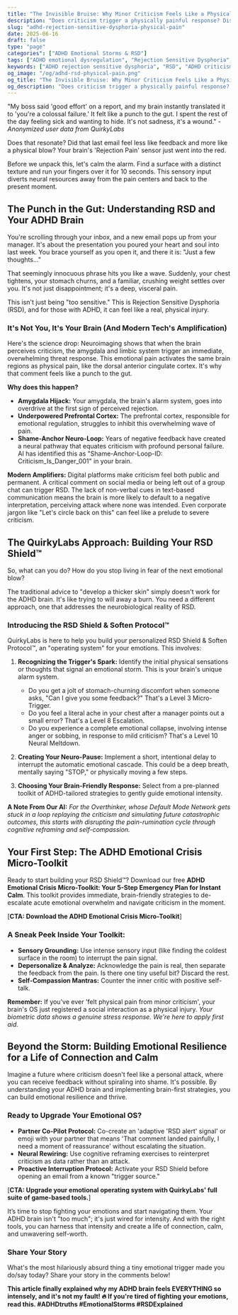 ```yaml
---
title: "The Invisible Bruise: Why Minor Criticism Feels Like a Physical Attack to Your ADHD Brain"
description: "Does criticism trigger a physically painful response? Discover why your ADHD brain experiences Rejection Sensitive Dysphoria (RSD) as a real injury, and learn brain-first strategies to build your emotional shield."
slug: "adhd-rejection-sensitive-dysphoria-physical-pain"
date: 2025-06-16
draft: false
type: "page"
categories": ["ADHD Emotional Storms & RSD"]
tags: ["ADHD emotional dysregulation", "Rejection Sensitive Dysphoria", "RSD symptoms", "ADHD sensitivity", "RSD in adults", "ADHD criticism", "managing RSD", "emotional regulation", "ADHD emotional pain", "RSD coping strategies"]
keywords: ["ADHD rejection sensitive dysphoria", "RSD", "ADHD criticism", "emotional dysregulation", "ADHD emotional pain", "RSD coping strategies", "why does criticism hurt so much with adhd", "RSD symptoms in adults", "ADHD perceived rejection", "RSD physical pain"]
og_image: "/og/adhd-rsd-physical-pain.png"
og_title: "The Invisible Bruise: Why Minor Criticism Feels Like a Physical Attack to Your ADHD Brain"
og_description: "Does criticism trigger a physically painful response? Discover why your ADHD brain experiences Rejection Sensitive Dysphoria (RSD) as a real injury, and learn brain-first strategies to build your emotional shield."
---
```


"My boss said 'good effort' on a report, and my brain instantly translated it to 'you're a colossal failure.' It felt like a punch to the gut. I spent the rest of the day feeling sick and wanting to hide. It's not sadness, it's a wound." - *Anonymized user data from QuirkyLabs*

Does that resonate? Did that last email feel less like feedback and more like a physical blow? Your brain's 'Rejection Pain' sensor just went into the red.

Before we unpack this, let's calm the alarm. Find a surface with a distinct texture and run your fingers over it for 10 seconds. This sensory input diverts neural resources away from the pain centers and back to the present moment.

## The Punch in the Gut: Understanding RSD and Your ADHD Brain

You're scrolling through your inbox, and a new email pops up from your manager. It's about the presentation you poured your heart and soul into last week. You brace yourself as you open it, and there it is: "Just a few thoughts…"

That seemingly innocuous phrase hits you like a wave. Suddenly, your chest tightens, your stomach churns, and a familiar, crushing weight settles over you. It's not just disappointment; it's a deep, visceral pain.

This isn't just being "too sensitive." This is Rejection Sensitive Dysphoria (RSD), and for those with ADHD, it can feel like a real, physical injury.

### It's Not You, It's Your Brain (And Modern Tech's Amplification)

Here's the science drop: Neuroimaging shows that when the brain perceives criticism, the amygdala and limbic system trigger an immediate, overwhelming threat response. This emotional pain activates the same brain regions as physical pain, like the dorsal anterior cingulate cortex. It's why that comment feels like a punch to the gut.

**Why does this happen?**

*   **Amygdala Hijack:** Your amygdala, the brain's alarm system, goes into overdrive at the first sign of perceived rejection.
*   **Underpowered Prefrontal Cortex:** The prefrontal cortex, responsible for emotional regulation, struggles to inhibit this overwhelming wave of pain.
*   **Shame-Anchor Neuro-Loop:** Years of negative feedback have created a neural pathway that equates criticism with profound personal failure. AI has identified this as "Shame-Anchor-Loop-ID: Criticism\_Is\_Danger\_001" in your brain.

**Modern Amplifiers:** Digital platforms make criticism feel both public and permanent. A critical comment on social media or being left out of a group chat can trigger RSD. The lack of non-verbal cues in text-based communication means the brain is more likely to default to a negative interpretation, perceiving attack where none was intended. Even corporate jargon like "Let's circle back on this" can feel like a prelude to severe criticism.

## The QuirkyLabs Approach: Building Your RSD Shield™

So, what can you do? How do you stop living in fear of the next emotional blow?

The traditional advice to "develop a thicker skin" simply doesn't work for the ADHD brain. It's like trying to will away a burn. You need a different approach, one that addresses the neurobiological reality of RSD.

### Introducing the RSD Shield & Soften Protocol™

QuirkyLabs is here to help you build your personalized RSD Shield & Soften Protocol™, an "operating system" for your emotions. This involves:

1.  **Recognizing the Trigger's Spark:** Identify the initial physical sensations or thoughts that signal an emotional storm. This is your brain's unique alarm system.
    *   Do you get a jolt of stomach-churning discomfort when someone asks, "Can I give you some feedback?" That's a Level 3 Micro-Trigger.
    *   Do you feel a literal ache in your chest after a manager points out a small error? That's a Level 8 Escalation.
    *   Do you experience a complete emotional collapse, involving intense anger or sobbing, in response to mild criticism? That's a Level 10 Neural Meltdown.

2.  **Creating Your Neuro-Pause:** Implement a short, intentional delay to interrupt the automatic emotional cascade. This could be a deep breath, mentally saying "STOP," or physically moving a few steps.

3.  **Choosing Your Brain-Friendly Response:** Select from a pre-planned toolkit of ADHD-tailored strategies to gently guide emotional intensity.

**A Note From Our AI:** *For the Overthinker, whose Default Mode Network gets stuck in a loop replaying the criticism and simulating future catastrophic outcomes, this starts with disrupting the pain-rumination cycle through cognitive reframing and self-compassion.*

## Your First Step: The ADHD Emotional Crisis Micro-Toolkit

Ready to start building your RSD Shield™? Download our free **ADHD Emotional Crisis Micro-Toolkit: Your 5-Step Emergency Plan for Instant Calm**. This toolkit provides immediate, brain-friendly strategies to de-escalate acute emotional overwhelm and navigate criticism in the moment.

[**CTA: Download the ADHD Emotional Crisis Micro-Toolkit**]

### A Sneak Peek Inside Your Toolkit:

*   **Sensory Grounding:** Use intense sensory input (like finding the coldest surface in the room) to interrupt the pain signal.
*   **Depersonalize & Analyze:** Acknowledge the pain is real, then separate the feedback from the pain. Is there one tiny useful bit? Discard the rest.
*   **Self-Compassion Mantras:** Counter the inner critic with positive self-talk.

**Remember:** If you've ever 'felt physical pain from minor criticism', your brain's OS just registered a social interaction as a physical injury. *Your biometric data shows a genuine stress response. We're here to apply first aid.*

## Beyond the Storm: Building Emotional Resilience for a Life of Connection and Calm

Imagine a future where criticism doesn't feel like a personal attack, where you can receive feedback without spiraling into shame. It's possible. By understanding your ADHD brain and implementing brain-first strategies, you can build emotional resilience and thrive.

### Ready to Upgrade Your Emotional OS?

*   **Partner Co-Pilot Protocol:** Co-create an 'adaptive 'RSD alert' signal' or emoji with your partner that means 'That comment landed painfully, I need a moment of reassurance' without escalating the situation.
*   **Neural Rewiring:** Use cognitive reframing exercises to reinterpret criticism as data rather than an attack.
*   **Proactive Interruption Protocol:** Activate your RSD Shield before opening an email from a known "trigger source."

[**CTA: Upgrade your emotional operating system with QuirkyLabs' full suite of game-based tools.**]

It’s time to stop fighting your emotions and start navigating them. Your ADHD brain isn't "too much"; it's just wired for intensity. And with the right tools, you can harness that intensity and create a life of connection, calm, and unwavering self-worth.

### Share Your Story

What's the most hilariously absurd thing a tiny emotional trigger made you do/say today? Share your story in the comments below!

**This article finally explained why my ADHD brain feels EVERYTHING so intensely, and it's not my fault! 🔥 If you're tired of fighting your emotions, read this. #ADHDtruths #EmotionalStorms #RSDExplained**